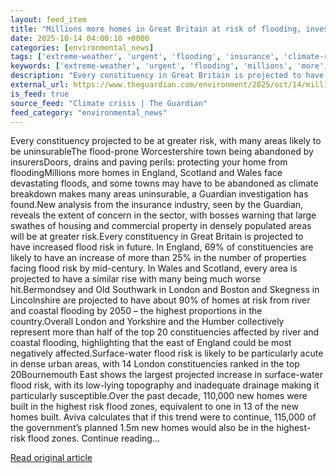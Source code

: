 ```yaml
---
layout: feed_item
title: "Millions more homes in Great Britain at risk of flooding, investigation finds"
date: 2025-10-14 04:00:10 +0000
categories: [environmental_news]
tags: ['extreme-weather', 'urgent', 'flooding', 'insurance', 'climate-risk']
keywords: ['extreme-weather', 'urgent', 'flooding', 'millions', 'more', 'insurance', 'homes', 'climate-risk']
description: "Every constituency in Great Britain is projected to have increased flood risk in future"
external_url: https://www.theguardian.com/environment/2025/oct/14/millions-more-homes-in-great-britain-at-risk-of-flooding-investigation-finds
is_feed: true
source_feed: "Climate crisis | The Guardian"
feed_category: "environmental_news"
---
```


Every constituency projected to be at greater risk, with many areas likely to be uninsurableThe flood-prone Worcestershire town being abandoned by insurersDoors, drains and paving perils: protecting your home from floodingMillions more homes in England, Scotland and Wales face devastating floods, and some towns may have to be abandoned as climate breakdown makes many areas uninsurable, a Guardian investigation has found.New analysis from the insurance industry, seen by the Guardian, reveals the extent of concern in the sector, with bosses warning that large swathes of housing and commercial property in densely populated areas will be at greater risk.Every constituency in Great Britain is projected to have increased flood risk in future. In England, 69% of constituencies are likely to have an increase of more than 25% in the number of properties facing flood risk by mid-century. In Wales and Scotland, every area is projected to have a similar rise with many being much worse hit.Bermondsey and Old Southwark in London and Boston and Skegness in Lincolnshire are projected to have about 90% of homes at risk from river and coastal flooding by 2050 – the highest proportions in the country.Overall London and Yorkshire and the Humber collectively represent more than half of the top 20 constituencies affected by river and coastal flooding, highlighting that the east of England could be most negatively affected.Surface-water flood risk is likely to be particularly acute in dense urban areas, with 14 London constituencies ranked in the top 20Bournemouth East shows the largest projected increase in surface-water flood risk, with its low-lying topography and inadequate drainage making it particularly susceptible.Over the past decade, 110,000 new homes were built in the highest risk flood zones, equivalent to one in 13 of the new homes built. Aviva calculates that if this trend were to continue, 115,000 of the government’s planned 1.5m new homes would also be in the highest-risk flood zones. Continue reading...

[Read original article](https://www.theguardian.com/environment/2025/oct/14/millions-more-homes-in-great-britain-at-risk-of-flooding-investigation-finds)
